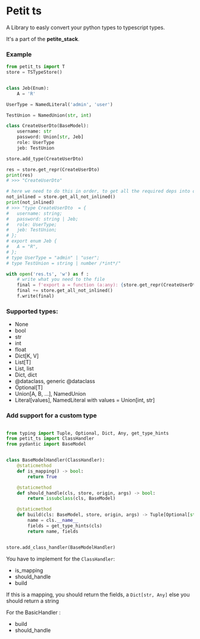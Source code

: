 # Petit ts


A Library to easly convert your python types to typescript types.

It's a part of the **petite_stack**.

### Example

```python
from petit_ts import T
store = TSTypeStore()


class Jeb(Enum):
    A = 'R'

UserType = NamedLiteral('admin', 'user')

TestUnion = NamedUnion(str, int)

class CreateUserDto(BaseModel):
    username: str
    password: Union[str, Jeb]
    role: UserType
    jeb: TestUnion

store.add_type(CreateUserDto)

res = store.get_repr(CreateUserDto)
print(res)
# >>> "CreateUserDto"

# here we need to do this in order, to get all the required deps into our ts file
not_inlined = store.get_all_not_inlined()
print(not_inlined)
# >>> "type CreateUserDto  = {
# 	username: string;
# 	password: string | Jeb;
# 	role: UserType;
# 	jeb: TestUnion;
# };
# export enum Jeb {
# 	A = "R",
# };
# type UserType = "admin" | "user";
# type TestUnion = string | number /*int*/"

with open('res.ts', 'w') as f :
    # write what you need to the file
    final = f'export a = function (a:any): {store.get_repr(CreateUserDto)};'
    final += store.get_all_not_inlined()
    f.write(final)

```


### Supported types:

- None
- bool
- str
- int
- float
- Dict[K, V]
- List[T]
- List, list
- Dict, dict
- @dataclass, generic @dataclass
- Optional[T]
- Union[A, B, ...], NamedUnion
- Literal[values], NamedLiteral with values = Union[int, str]

### Add support for a custom type

```python

from typing import Tuple, Optional, Dict, Any, get_type_hints
from petit_ts import ClassHandler
from pydantic import BaseModel


class BaseModelHandler(ClassHandler):
    @staticmethod
    def is_mapping() -> bool:
        return True

    @staticmethod
    def should_handle(cls, store, origin, args) -> bool:
        return issubclass(cls, BaseModel)

    @staticmethod
    def build(cls: BaseModel, store, origin, args) -> Tuple[Optional[str], Dict[str, Any]]:
        name = cls.__name__
        fields = get_type_hints(cls)
        return name, fields


store.add_class_handler(BaseModelHandler)
```

You have to implement for the `ClassHandler`:

- is_mapping
- should_handle
- build

If this is a mapping, you should return the fields, a `Dict[str, Any]` else you should return a string

For the BasicHandler :

- build
- should_handle
